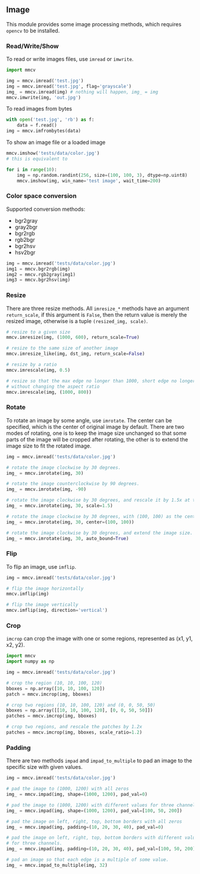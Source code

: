 ## Image

This module provides some image processing methods, which requires `opencv` to be installed.

### Read/Write/Show
To read or write images files, use `imread` or `imwrite`.

```python
import mmcv

img = mmcv.imread('test.jpg')
img = mmcv.imread('test.jpg', flag='grayscale')
img_ = mmcv.imread(img) # nothing will happen, img_ = img
mmcv.imwrite(img, 'out.jpg')
```

To read images from bytes

```python
with open('test.jpg', 'rb') as f:
    data = f.read()
img = mmcv.imfrombytes(data)
```

To show an image file or a loaded image

```python
mmcv.imshow('tests/data/color.jpg')
# this is equivalent to

for i in range(10):
    img = np.random.randint(256, size=(100, 100, 3), dtype=np.uint8)
    mmcv.imshow(img, win_name='test image', wait_time=200)
```

### Color space conversion
Supported conversion methods:
- bgr2gray
- gray2bgr
- bgr2rgb
- rgb2bgr
- bgr2hsv
- hsv2bgr

```python
img = mmcv.imread('tests/data/color.jpg')
img1 = mmcv.bgr2rgb(img)
img2 = mmcv.rgb2gray(img1)
img3 = mmcv.bgr2hsv(img)
```

### Resize
There are three resize methods. All `imresize_*` methods have an argument `return_scale`,
if this argument is `False`, then the return value is merely the resized image, otherwise
is a tuple `(resized_img, scale)`.

```python
# resize to a given size
mmcv.imresize(img, (1000, 600), return_scale=True)

# resize to the same size of another image
mmcv.imresize_like(img, dst_img, return_scale=False)

# resize by a ratio
mmcv.imrescale(img, 0.5)

# resize so that the max edge no longer than 1000, short edge no longer than 800
# without changing the aspect ratio
mmcv.imrescale(img, (1000, 800))
```

### Rotate
To rotate an image by some angle, use `imrotate`. The center can be specified,
which is the center of original image by default. There are two modes of rotating,
one is to keep the image size unchanged so that some parts of the image will be
cropped after rotating, the other is to extend the image size to fit the rotated
image.

```python
img = mmcv.imread('tests/data/color.jpg')

# rotate the image clockwise by 30 degrees.
img_ = mmcv.imrotate(img, 30)

# rotate the image counterclockwise by 90 degrees.
img_ = mmcv.imrotate(img, -90)

# rotate the image clockwise by 30 degrees, and rescale it by 1.5x at the same time.
img_ = mmcv.imrotate(img, 30, scale=1.5)

# rotate the image clockwise by 30 degrees, with (100, 100) as the center.
img_ = mmcv.imrotate(img, 30, center=(100, 100))

# rotate the image clockwise by 30 degrees, and extend the image size.
img_ = mmcv.imrotate(img, 30, auto_bound=True)
```

### Flip
To flip an image, use `imflip`.

```python
img = mmcv.imread('tests/data/color.jpg')

# flip the image horizontally
mmcv.imflip(img)

# flip the image vertically
mmcv.imflip(img, direction='vertical')
```

### Crop
`imcrop` can crop the image with one or some regions, represented as (x1, y1, x2, y2).

```python
import mmcv
import numpy as np

img = mmcv.imread('tests/data/color.jpg')

# crop the region (10, 10, 100, 120)
bboxes = np.array([10, 10, 100, 120])
patch = mmcv.imcrop(img, bboxes)

# crop two regions (10, 10, 100, 120) and (0, 0, 50, 50)
bboxes = np.array([[10, 10, 100, 120], [0, 0, 50, 50]])
patches = mmcv.imcrop(img, bboxes)

# crop two regions, and rescale the patches by 1.2x
patches = mmcv.imcrop(img, bboxes, scale_ratio=1.2)
```

### Padding
There are two methods `impad` and `impad_to_multiple` to pad an image to the
specific size with given values.

```python
img = mmcv.imread('tests/data/color.jpg')

# pad the image to (1000, 1200) with all zeros
img_ = mmcv.impad(img, shape=(1000, 1200), pad_val=0)

# pad the image to (1000, 1200) with different values for three channels.
img_ = mmcv.impad(img, shape=(1000, 1200), pad_val=[100, 50, 200])

# pad the image on left, right, top, bottom borders with all zeros
img_ = mmcv.impad(img, padding=(10, 20, 30, 40), pad_val=0)

# pad the image on left, right, top, bottom borders with different values
# for three channels.
img_ = mmcv.impad(img, padding=(10, 20, 30, 40), pad_val=[100, 50, 200])

# pad an image so that each edge is a multiple of some value.
img_ = mmcv.impad_to_multiple(img, 32)
```
